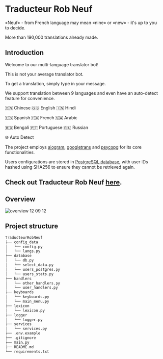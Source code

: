 # Traducteur Rob Neuf

«Neuf» - from French language may mean «nine» or «new» - it's up to you to decide.

More than 190,000 translations already made.

## Introduction

Welcome to our multi-language translator bot!

This is not your average translator bot.

To get a translation, simply type in your message.

We support translation between 9 languages and even have an auto-detect feature for convenience.

🇨🇳 Chinese
🇬🇧 English
🇮🇳 Hindi

🇪🇸 Spanish
🇫🇷 French
🇸🇦 Arabic

🇧🇩 Bengali
🇵🇹 Portuguese
🇷🇺 Russian

🌐 Auto Detect

The project employs [aiogram](https://github.com/aiogram/aiogram), [googletrans](https://github.com/ssut/py-googletrans)
and [psycopg](https://github.com/psycopg/psycopg) for its core functionalities.

Users configurations are stored in [PostgreSQL database](https://www.postgresql.org),
with user IDs hashed using SHA256 to ensure they cannot be retrieved again.

## Check out Traducteur Rob Neuf [here](https://t.me/TraducteurRobNeufBot).

## Overview

![overview 12 09 12](https://github.com/GeorgeVictorov/TraducteurRobNeuf/assets/120365126/0d9ed058-6a00-45a1-811d-588e9df0d550)

## Project structure

```bash
TraducteurRobNeuf
├── config_data
│   └── config.py
│   └── langs.py
├── database
│   └── db.py
│   └── select_data.py
│   └── users_postgres.py
│   └── users_stats.py
├── handlers
│   └── other_handlers.py
│   └── user_handlers.py
├── keyboards
│   └── keyboards.py
│   └── main_menu.py
├── lexicon
│   └── lexicon.py
├── logger
│   └── logger.py
├── services
│   └── services.py
├── .env.example
├── .gitignore
├── main.py
├── README.md
└── requirements.txt
```
